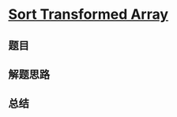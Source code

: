 # [Sort Transformed Array](https://leetcode.com/problems/sort-transformed-array/)

## 题目


## 解题思路


## 总结


